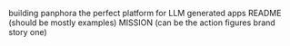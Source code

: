 building panphora
the perfect platform for LLM generated apps
README (should be mostly examples)
MISSION (can be the action figures brand story one)
